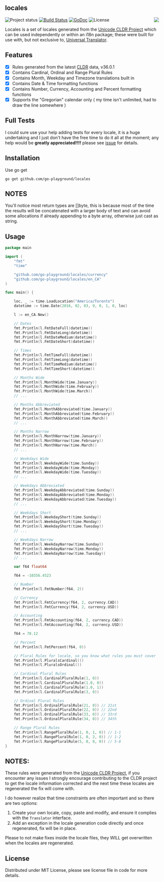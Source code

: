 ## locales
<img align="right" src="https://raw.githubusercontent.com/go-playground/locales/master/logo.png">![Project status](https://img.shields.io/badge/version-0.14.1-green.svg)
[![Build Status](https://travis-ci.org/go-playground/locales.svg?branch=master)](https://travis-ci.org/go-playground/locales)
[![GoDoc](https://godoc.org/github.com/go-playground/locales?status.svg)](https://godoc.org/github.com/go-playground/locales)
![License](https://img.shields.io/dub/l/vibe-d.svg)

Locales is a set of locales generated from the [Unicode CLDR Project](http://cldr.unicode.org/) which can be used independently or within
an i18n package; these were built for use with, but not exclusive to, [Universal Translator](https://github.com/go-playground/universal-translator).

Features
--------
- [x] Rules generated from the latest [CLDR](http://cldr.unicode.org/index/downloads) data, v36.0.1
- [x] Contains Cardinal, Ordinal and Range Plural Rules
- [x] Contains Month, Weekday and Timezone translations built in
- [x] Contains Date & Time formatting functions
- [x] Contains Number, Currency, Accounting and Percent formatting functions
- [x] Supports the "Gregorian" calendar only ( my time isn't unlimited, had to draw the line somewhere )

Full Tests
--------------------
I could sure use your help adding tests for every locale, it is a huge undertaking and I just don't have the free time to do it all at the moment;
any help would be **greatly appreciated!!!!** please see [issue](https://github.com/go-playground/locales/issues/1) for details.

Installation
-----------

Use go get 

```shell
go get github.com/go-playground/locales
```  

NOTES
--------
You'll notice most return types are []byte, this is because most of the time the results will be concatenated with a larger body
of text and can avoid some allocations if already appending to a byte array, otherwise just cast as string.

Usage
-------
```go
package main

import (
	"fmt"
	"time"

	"github.com/go-playground/locales/currency"
	"github.com/go-playground/locales/en_CA"
)

func main() {

	loc, _ := time.LoadLocation("America/Toronto")
	datetime := time.Date(2016, 02, 03, 9, 0, 1, 0, loc)

	l := en_CA.New()

	// Dates
	fmt.Println(l.FmtDateFull(datetime))
	fmt.Println(l.FmtDateLong(datetime))
	fmt.Println(l.FmtDateMedium(datetime))
	fmt.Println(l.FmtDateShort(datetime))

	// Times
	fmt.Println(l.FmtTimeFull(datetime))
	fmt.Println(l.FmtTimeLong(datetime))
	fmt.Println(l.FmtTimeMedium(datetime))
	fmt.Println(l.FmtTimeShort(datetime))

	// Months Wide
	fmt.Println(l.MonthWide(time.January))
	fmt.Println(l.MonthWide(time.February))
	fmt.Println(l.MonthWide(time.March))
	// ...

	// Months Abbreviated
	fmt.Println(l.MonthAbbreviated(time.January))
	fmt.Println(l.MonthAbbreviated(time.February))
	fmt.Println(l.MonthAbbreviated(time.March))
	// ...

	// Months Narrow
	fmt.Println(l.MonthNarrow(time.January))
	fmt.Println(l.MonthNarrow(time.February))
	fmt.Println(l.MonthNarrow(time.March))
	// ...

	// Weekdays Wide
	fmt.Println(l.WeekdayWide(time.Sunday))
	fmt.Println(l.WeekdayWide(time.Monday))
	fmt.Println(l.WeekdayWide(time.Tuesday))
	// ...

	// Weekdays Abbreviated
	fmt.Println(l.WeekdayAbbreviated(time.Sunday))
	fmt.Println(l.WeekdayAbbreviated(time.Monday))
	fmt.Println(l.WeekdayAbbreviated(time.Tuesday))
	// ...

	// Weekdays Short
	fmt.Println(l.WeekdayShort(time.Sunday))
	fmt.Println(l.WeekdayShort(time.Monday))
	fmt.Println(l.WeekdayShort(time.Tuesday))
	// ...

	// Weekdays Narrow
	fmt.Println(l.WeekdayNarrow(time.Sunday))
	fmt.Println(l.WeekdayNarrow(time.Monday))
	fmt.Println(l.WeekdayNarrow(time.Tuesday))
	// ...

	var f64 float64

	f64 = -10356.4523

	// Number
	fmt.Println(l.FmtNumber(f64, 2))

	// Currency
	fmt.Println(l.FmtCurrency(f64, 2, currency.CAD))
	fmt.Println(l.FmtCurrency(f64, 2, currency.USD))

	// Accounting
	fmt.Println(l.FmtAccounting(f64, 2, currency.CAD))
	fmt.Println(l.FmtAccounting(f64, 2, currency.USD))

	f64 = 78.12

	// Percent
	fmt.Println(l.FmtPercent(f64, 0))

	// Plural Rules for locale, so you know what rules you must cover
	fmt.Println(l.PluralsCardinal())
	fmt.Println(l.PluralsOrdinal())

	// Cardinal Plural Rules
	fmt.Println(l.CardinalPluralRule(1, 0))
	fmt.Println(l.CardinalPluralRule(1.0, 0))
	fmt.Println(l.CardinalPluralRule(1.0, 1))
	fmt.Println(l.CardinalPluralRule(3, 0))

	// Ordinal Plural Rules
	fmt.Println(l.OrdinalPluralRule(21, 0)) // 21st
	fmt.Println(l.OrdinalPluralRule(22, 0)) // 22nd
	fmt.Println(l.OrdinalPluralRule(33, 0)) // 33rd
	fmt.Println(l.OrdinalPluralRule(34, 0)) // 34th

	// Range Plural Rules
	fmt.Println(l.RangePluralRule(1, 0, 1, 0)) // 1-1
	fmt.Println(l.RangePluralRule(1, 0, 2, 0)) // 1-2
	fmt.Println(l.RangePluralRule(5, 0, 8, 0)) // 5-8
}
```

NOTES:
-------
These rules were generated from the [Unicode CLDR Project](http://cldr.unicode.org/), if you encounter any issues
I strongly encourage contributing to the CLDR project to get the locale information corrected and the next time 
these locales are regenerated the fix will come with.

I do however realize that time constraints are often important and so there are two options:

1. Create your own locale, copy, paste and modify, and ensure it complies with the `Translator` interface.
2. Add an exception in the locale generation code directly and once regenerated, fix will be in place.

Please to not make fixes inside the locale files, they WILL get overwritten when the locales are regenerated.

License
------
Distributed under MIT License, please see license file in code for more details.

